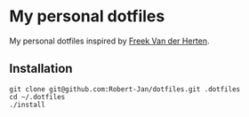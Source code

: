 # My personal dotfiles
My personal dotfiles inspired by [Freek Van der Herten](https://github.com/freekmurze/dotfiles).

## Installation
```
git clone git@github.com:Robert-Jan/dotfiles.git .dotfiles
cd ~/.dotfiles
./install
```